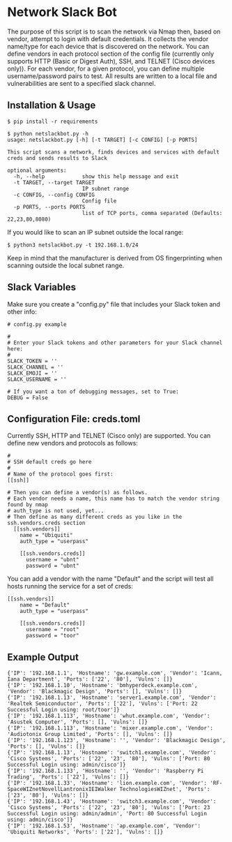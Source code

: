 # Network Slack Bot

The purpose of this script is to scan the network via Nmap then, based on vendor, attempt to login with default credentials.
It collects the vendor name/type for each device that is discovered on the network. 
You can define vendors in each protocol section of the config file (currently only supports HTTP (Basic or Digest Auth), SSH, and TELNET (Cisco devices only)).
For each vendor, for a given protocol, you can define multiple username/password pairs to test.
All results are written to a local file and vulnerabilities are sent to a specified slack channel.

## Installation & Usage

```
$ pip install -r requirements

$ python netslackbot.py -h
usage: netslackbot.py [-h] [-t TARGET] [-c CONFIG] [-p PORTS]

This script scans a network, finds devices and services with default creds and sends results to Slack

optional arguments:
  -h, --help            show this help message and exit
  -t TARGET, --target TARGET
                        IP subnet range
  -c CONFIG, --config CONFIG
                        Config file
  -p PORTS, --ports PORTS
                        list of TCP ports, comma separated (Defaults: 22,23,80,8080)

```

If you would like to scan an IP subnet outside the local range:

```
$ python3 netslackbot.py -t 192.168.1.0/24
```

Keep in mind that the manufacturer is derived from OS fingerprinting when scanning outside the local subnet range.

## Slack Variables

Make sure you create a "config.py" file that includes your Slack token and other info:
```
# config.py example

#
# Enter your Slack tokens and other parameters for your Slack channel here:
#
SLACK_TOKEN = ''
SLACK_CHANNEL = ''
SLACK_EMOJI = ''
SLACK_USERNAME = ''

# If you want a ton of debugging messages, set to True:
DEBUG = False
```

## Configuration File: creds.toml

Currently SSH, HTTP and TELNET (Cisco only) are supported. You can define new vendors and protocols as follows:

```
#
# SSH default creds go here
#
# Name of the protocol goes first:
[[ssh]]

# Then you can define a vendor(s) as follows.
# Each vendor needs a name, this name has to match the vendor string found by nmap
# auth_type is not used, yet...
# Then define as many different creds as you like in the ssh.vendors.creds section
  [[ssh.vendors]]
    name = "Ubiquiti"
    auth_type = "userpass"

    [[ssh.vendors.creds]]
      username = "ubnt"
      password = "ubnt"
```
You can add a vendor with the name "Default" and the script will test all hosts running the service for a set of creds:

```
[[ssh.vendors]]
    name = "Default"
    auth_type = "userpass"

    [[ssh.vendors.creds]]
      username = "root"
      password = "toor"
```

## Example Output

```
{'IP': '192.168.1.1', 'Hostname': 'gw.example.com', 'Vendor': 'Icann, Iana Department', 'Ports': ['22', '80'], 'Vulns': []}
{'IP': '192.168.1.10', 'Hostname': 'bmhyperdeck.example.com', 'Vendor': 'Blackmagic Design', 'Ports': [], 'Vulns': []}
{'IP': '192.168.1.13', 'Hostname': 'server1.example.com', 'Vendor': 'Realtek Semiconductor', 'Ports': ['22'], 'Vulns': ['Port: 22 Successful Login using: root/toor']}
{'IP': '192.168.1.113', 'Hostname': 'whut.example.com', 'Vendor': 'Asustek Computer', 'Ports': [], 'Vulns': []}
{'IP': '192.168.1.113', 'Hostname': 'mixer.example.com', 'Vendor': 'Audiotonix Group Limited', 'Ports': [], 'Vulns': []}
{'IP': '192.168.1.123', 'Hostname': '', 'Vendor': 'Blackmagic Design', 'Ports': [], 'Vulns': []}
{'IP': '192.168.1.13', 'Hostname': 'switch1.example.com', 'Vendor': 'Cisco Systems', 'Ports': ['22', '23', '80'], 'Vulns': ['Port: 80 Successful Login using: admin/cisco']}
{'IP': '192.168.1.133', 'Hostname': '', 'Vendor': 'Raspberry Pi Trading', 'Ports': ['22'], 'Vulns': []}
{'IP': '192.168.1.33', 'Hostname': 'lion.example.com', 'Vendor': 'RF-SpaceWIZnetNovellLantronixIEIWalker TechnologiesWIZnet', 'Ports': ['23', '80'], 'Vulns': []}
{'IP': '192.168.1.43', 'Hostname': 'switch3.example.com', 'Vendor': 'Cisco Systems', 'Ports': ['22', '23', '80'], 'Vulns': ['Port: 23 Successful Login using: admin/admin', 'Port: 80 Successful Login using: admin/cisco']}
{'IP': '192.168.1.53', 'Hostname': 'ap.example.com', 'Vendor': 'Ubiquiti Networks', 'Ports': ['22'], 'Vulns': []}
```